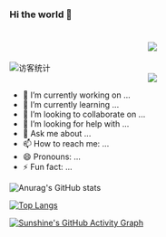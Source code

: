 ### Hi the world 👋
<!--动态打字-->
<h1 align="center">
  <a href="https://github.com/">
    <img src="https://readme-typing-svg.herokuapp.com/?lines=console.log(%22Hello%2C%20World!%22);你所热爱的就是你的生活!&center=true&size=25&">
  </a>
</h1>
<!--访客数据统计-->
<img src="https://visitor-badge.glitch.me/badge?page_id=Libidoi" alt="访客统计" /></div>


<div align="center"><img src="https://cdn.jsdelivr.net/gh/Libidoi/Libidoi/contribution-snake/github-contribution-grid-snake.svg" /></div>

- 🔭 I’m currently working on ...
- 🌱 I’m currently learning ...
- 👯 I’m looking to collaborate on ...
- 🤔 I’m looking for help with ...
- 💬 Ask me about ...
- 📫 How to reach me: ...
- 😄 Pronouns: ...
- ⚡ Fun fact: ...


![Anurag's GitHub stats](https://github-readme-stats.vercel.app/api?username=Libidoi&show_icons=true&theme=synthwave)


[![Top Langs](https://github-readme-stats.vercel.app/api/top-langs/?username=Libidoi&layout=compact)](https://github.com/Libidoi/github-readme-stats)


[![Sunshine's GitHub Activity Graph](https://activity-graph.herokuapp.com/graph?username=Libidoi&theme=xcode)](https://github.com/Libidoi)
